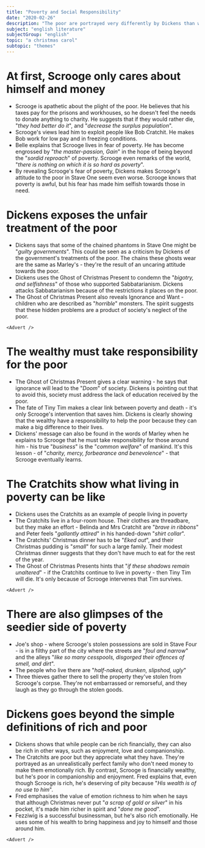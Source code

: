 ```yaml
---
title: "Poverty and Social Responsibility"
date: "2020-02-26"
description: "The poor are portrayed very differently by Dickens than what Scrooge initially believes they are like."
subject: "english literature"
subjectGroup: "english"
topic: "a christmas carol"
subtopic: "themes"
---
```


# At first, Scrooge only cares about himself and money

- Scrooge is apathetic about the plight of the poor. He believes that his taxes pay for the prisons and workhouses, so he doesn't feel the needs to donate anything to charity. He suggests that if they would rather die, "_they had better do it_", and "_decrease the surplus population_".
- Scrooge's views lead him to exploit people like Bob Cratchit. He makes Bob work for low pay and in freezing conditions.
- Belle explains that Scrooge lives in fear of poverty. He has become engrossed by "_the master-passion, Gain_" in the hope of being beyond the "_sordid reproach_" of poverty. Scrooge even remarks of the world, "_there is nothing on which it is so hard as poverty_".
- By revealing Scrooge's fear of poverty, Dickens makes Scrooge's attitude to the poor in Stave One seem even worse. Scrooge knows that poverty is awful, but his fear has made him selfish towards those in need.

# Dickens exposes the unfair treatment of the poor

- Dickens says that some of the chained phantoms in Stave One might be "_guilty governments_". This could be seen as a criticism by Dickens of the government's treatments of the poor. The chains these ghosts wear are the same as Marley's - they're the result of an uncaring attitude towards the poor.
- Dickens uses the Ghost of Christmas Present to condemn the "_bigotry, and selfishness_" of those who supported Sabbatarianism. Dickens attacks Sabbatarianism because of the restrictions it places on the poor.
- The Ghost of Christmas Present also reveals Ignorance and Want - children who are described as "_horrible_" monsters. The spirit suggests that these hidden problems are a product of society's neglect of the poor.

```react
<Advert />
```

# The wealthy must take responsibility for the poor

- The Ghost of Christmas Present gives a clear warning - he says that ignorance will lead to the "_Doom_" of society. Dickens is pointing out that to avoid this, society must address the lack of education received by the poor.
- The fate of Tiny Tim makes a clear link between poverty and death - it's only Scrooge's intervention that saves him. Dickens is clearly showing that the wealthy have a responsibility to help the poor because they can make a big difference to their lives.
- Dickens' message can also be found in the words of Marley when he explains to Scrooge that he must take responsibility for those around him - his true "_business_" is the "_common welfare_" of mankind. It's this lesson - of "_charity, mercy, forbearance and benevolence_" - that Scrooge eventually learns.

# The Cratchits show what living in poverty can be like

- Dickens uses the Cratchits as an example of people living in poverty
- The Cratchits live in a four-room house. Their clothes are threadbare, but they make an effort - Belinda and Mrs Cratchit are "_brave in ribbons_" and Peter feels "_gallantly attired_" in his handed-down "_shirt collar_".
- The Cratchits' Christmas dinner has to be "_Eked out_", and their Christmas pudding is "_small_" for such a large family. Their modest Christmas dinner suggests that they don't have much to eat for the rest of the year.
- The Ghost of Christmas Presents hints that "_if these shadows remain unaltered_" - if the Cratchits continue to live in poverty - then Tiny Tim will die. It's only because of Scrooge intervenes that Tim survives.

```react
<Advert />
```

# There are also glimpses of the seedier side of poverty

- Joe's shop - where Scrooge's stolen possessions are sold in Stave Four - is in a filthy part of the city where the streets are "_foul and narrow_" and the alleys "_like so many cesspools, disgorged their offences of smell, and dirt_".
- The people who live there are "_half-naked, drunken, slipshod, ugly_"
- Three thieves gather there to sell the property they've stolen from Scrooge's corpse. They're not embarrassed or remorseful, and they laugh as they go through the stolen goods.

# Dickens goes beyond the simple definitions of rich and poor

- Dickens shows that while people can be rich financially, they can also be rich in other ways, such as enjoyment, love and companionship.
- The Cratchits are poor but they appreciate what they have. They're portrayed as an unrealistically perfect family who don't need money to make them emotionally rich. By contrast, Scrooge is financially wealthy, but he's poor in companionship and enjoyment. Fred explains that, even though Scrooge is rich, he's deserving of pity because "_His wealth is of no use to him_".
- Fred emphasises the value of emotion richness to him when he says that although Christmas never put "_a scrap of gold or silver_" in his pocket, it's made him richer in spirit and "_done me good_".
- Fezziwig is a successful businessman, but he's also rich emotionally. He uses some of his wealth to bring happiness and joy to himself and those around him.

```react
<Advert />
```
